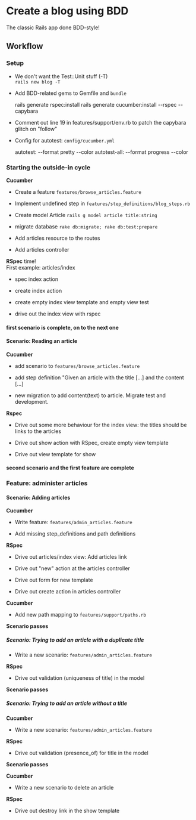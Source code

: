 # Create a blog using BDD

The classic Rails app done BDD-style!

## Workflow

### Setup

* We don't want the Test::Unit stuff (-T)  
`rails new blog -T`

* Add BDD-related gems to Gemfile and `bundle`

    rails generate rspec:install
    rails generate cucumber:install --rspec --capybara

* Comment out line 19 in features/support/env.rb to patch the capybara glitch on "follow"

* Config for autotest: `config/cucumber.yml`

    autotest: --format pretty --color
    autotest-all: --format progress --color

### Starting the outside-in cycle

__Cucumber__

* Create a feature `features/browse_articles.feature`

* Implement undefined step in `features/step_definitions/blog_steps.rb`

* Create model Article `rails g model article title:string`

* migrate database `rake db:migrate; rake db:test:prepare`

* Add articles resource to the routes

* Add articles controller

__RSpec__ time!  
First example: articles/index

* spec index action
* create index action
* create empty index view template and empty view test

* drive out the index view with rspec

#### first scenario is complete, on to the next one

#### Scenario: Reading an article

__Cucumber__

* add scenario to `features/browse_articles.feature`

* add step definition "Given an article with the title [...] and the content [...]

* new migration to add content(text) to article. Migrate test and development.

__Rspec__

* Drive out some more behaviour for the index view: the titles should be links to the articles

* Drive out show action with RSpec, create empty view template

* Drive out view template for show

#### second scenario and the first feature are complete

### Feature: administer articles

#### Scenario: Adding articles

__Cucumber__

* Write feature: `features/admin_articles.feature`

* Add missing step_definitions and path definitions

__RSpec__

* Drive out articles/index view: Add articles link

* Drive out "new" action at the articles controller

* Drive out form for new template

* Drive out create action in articles controller

__Cucumber__

* Add new path mapping to `features/support/paths.rb`

__Scenario passes__

##### Scenario: Trying to add an article with a duplicate title

* Write a new scenario: `features/admin_articles.feature`

__RSpec__

* Drive out validation (uniqueness of title) in the model

__Scenario passes__

##### Scenario: Trying to add an article without a title

__Cucumber__

* Write a new scenario: `features/admin_articles.feature`

__RSpec__

* Drive out validation (presence_of) for title in the model

__Scenario passes__

__Cucumber__

* Write a new scenario to delete an article

__RSpec__

* Drive out destroy link in the show template

